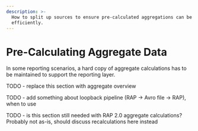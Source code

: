 ```yaml
---
description: >-
  How to split up sources to ensure pre-calculated aggregations can be done
  efficiently.
---
```


# Pre-Calculating Aggregate Data

In some reporting scenarios, a hard copy of aggregate calculations has to be maintained to support the reporting layer.

TODO - replace this section with aggregate overview

TODO - add something about loopback pipeline \(RAP -&gt; Avro file -&gt; RAP\), when to use

TODO - is this section still needed with RAP 2.0 aggregate calculations?  Probably not as-is, should discuss recalculations here instead

